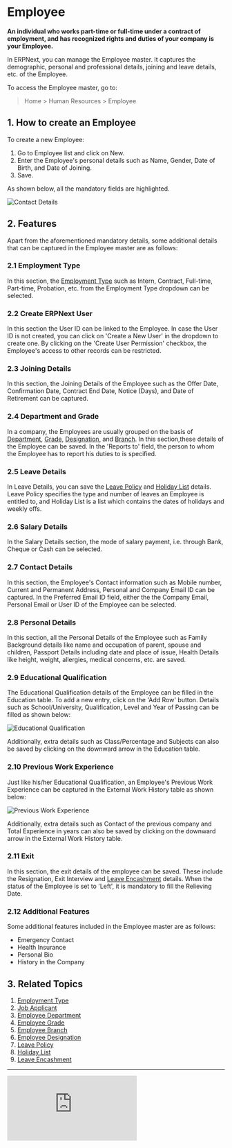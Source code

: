 <!-- add-breadcrumbs -->
# Employee

**An individual who works part-time or full-time under a contract of employment, and has recognized rights and duties of your company is your Employee.**

In ERPNext, you can manage the Employee master. It captures the demographic, personal and professional details, joining and leave details, etc. of the Employee. 


To access the Employee master, go to:

> Home > Human Resources  > Employee

## 1. How to create an Employee

To create a new Employee:   

1. Go to Employee list and click on New.
1. Enter the Employee's personal details such as Name, Gender, Date of Birth, and Date of Joining.
1. Save.

As shown below, all the mandatory fields are highlighted.

<img class="screenshot" alt="Contact Details" src="{{docs_base_url}}/assets/img/human-resources/new-employee-mandatory.png">

## 2. Features 

Apart from the aforementioned mandatory details, some additional details that can be captured in the Employee master are as follows:

### 2.1 Employment Type

In this section, the [Employment Type](/docs/user/manual/en/human-resources/employment-type) such as Intern, Contract, Full-time, Part-time, Probation, etc. from the Employment Type dropdown can be selected. 


### 2.2 Create ERPNext User

 In this section the User ID can be linked to the Employee. In case the User ID is not created, you can click on 'Create a New User' in the dropdown to create one. By clicking on the 'Create User Permission' checkbox, the Employee's access to other records can be restricted.


### 2.3 Joining Details

In this section, the Joining Details of the Employee such as the Offer Date, Confirmation Date, Contract End Date, Notice (Days), and Date of Retirement can be captured. 


### 2.4 Department and Grade

In a company, the Employees are usually grouped on the basis of [Department](/docs/user/manual/en/human-resources/department), [Grade](/docs/user/manual/en/human-resources/employee-grade), [Designation](/docs/user/manual/en/human-resources/designation), and [Branch](/docs/user/manual/en/human-resources/branch). In this section,these details of the Employee can be saved. In the 'Reports to' field, the person to whom the Employee has to report his duties to is specified.


### 2.5 Leave Details

In Leave Details, you can save the [Leave Policy](/docs/user/manual/en/human-resources/leave-policy) and [Holiday List](/docs/user/manual/en/human-resources/holiday-list) details. Leave Policy specifies the type and number of leaves an Employee is entitled to, and Holiday List is a list which contains the dates of holidays and weekly offs.


### 2.6 Salary Details

In the Salary Details section,  the mode of salary payment, i.e. through Bank, Cheque or Cash can be selected.


### 2.7 Contact Details

In this section, the Employee's Contact information such as Mobile number, Current and Permanent Address, Personal and Company Email ID can be captured. In the Preferred Email ID field, either the the Company Email, Personal Email or User ID of the Employee can be selected.
 

### 2.8 Personal Details

In this section, all the Personal Details of the Employee such as Family Background details like name and occupation of parent, spouse and children, Passport Details including date and place of issue, Health Details like height, weight, allergies, medical concerns, etc. are saved. 

### 2.9 Educational Qualification

The Educational Qualification details of the Employee can be filled in the Education table. To add a new entry, click on the 'Add Row' button. Details such as School/University, Qualification, Level and Year of Passing can be filled as shown below:

<img class="screenshot" alt="Educational Qualification" src="{{docs_base_url}}/assets/img/human-resources/educational-qualification.png">

Additionally, extra details such as Class/Percentage and Subjects can also be saved by clicking on the downward arrow in the Education table.

### 2.10 Previous Work Experience

Just like his/her Educational Qualification, an Employee's Previous Work Experience can be captured in the External Work History table as shown below:

<img class="screenshot" alt="Previous Work Experience" src="{{docs_base_url}}/assets/img/human-resources/previous-work-experience.png">

Additionally, extra details such as Contact of the previous company and Total Experience in years can also be saved by clicking on the downward arrow in the External Work History table.

### 2.11 Exit

In this section, the exit details of the employee can be saved. These include the Resignation, Exit Interview and [Leave Encashment](/docs/user/manual/en/human-resources/leave-encashment) details. When the status of the Employee is set to 'Left', it is mandatory to fill the Relieving Date.

### 2.12 Additional Features
Some additional features included in the Employee master are as follows:

* Emergency Contact
* Health Insurance
* Personal Bio
* History in the Company

## 3. Related Topics

1. [Employment Type](/docs/user/manual/en/human-resources/employment-type)
1. [Job Applicant](/docs/user/manual/en/human-resources/job-applicant) 
1. [Employee Department](/docs/user/manual/en/human-resources/department)
1. [Employee Grade](/docs/user/manual/en/human-resources/employee-grade)
1. [Employee Branch](/docs/user/manual/en/human-resources/branch)
1. [Employee Designation](/docs/user/manual/en/human-resources/designation)
1. [Leave Policy](/docs/user/manual/en/human-resources/leave-policy)
1. [Holiday List](/docs/user/manual/en/human-resources/holiday-list)
1. [Leave Encashment](/docs/user/manual/en/human-resources/leave-encashment)



<hr>

<div class="embed-container">    
    <iframe src="https://www.youtube.com/embed/kkwOzeU4wFU?rel=0" frameborder="0" allow="autoplay; encrypted-media" allowfullscreen></iframe>
</div>


